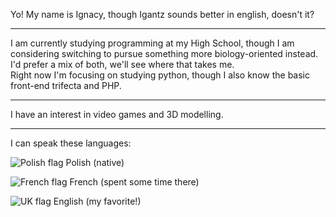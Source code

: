 Yo! My name is Ignacy, though Igantz sounds better in english, doesn't it?
<hr>
I am currently studying programming at my High School, though I am considering switching to pursue something more biology-oriented instead. I'd prefer a mix of both, we'll see where that takes me. <br>
Right now I'm focusing on studying python, though I also know the basic front-end trifecta and PHP.

<hr>
I have an interest in video games and 3D modelling.
<hr>
I can speak these languages: <br>

<div class="flags">
  <p>
    <img src="https://github.com/user-attachments/assets/9a2ca7f8-e297-4b50-ba17-bcd104e59b2f" alt="Polish flag"> Polish (native)
  </p>
  <p>
    <img src="https://upload.wikimedia.org/wikipedia/en/thumb/c/c3/Flag_of_France.svg/255px-Flag_of_France.svg.png" alt="French flag"> French (spent some time there)
  </p>
  <p>
    <img src="https://github.com/user-attachments/assets/4bc8c736-d605-4a7a-a22a-67bd20758f13" alt="UK flag"> English (my favorite!)
  </p>
</div>

